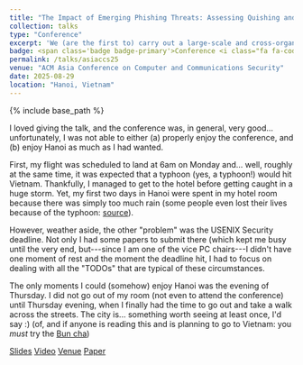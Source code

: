 ```yaml
---
title: "The Impact of Emerging Phishing Threats: Assessing Quishing and LLM-generated Phishing Emails against Organizations"
collection: talks
type: "Conference"
excerpt: 'We (are the first to) carry out a large-scale and cross-organizational user study on the effectiveness of quishing and LLM-written phishing emails (spoiler alert: they work very well).'
badge: <span class='badge badge-primary'>Conference <i class="fa fa-code"></i></span>
permalink: /talks/asiaccs25
venue: "ACM Asia Conference on Computer and Communications Security"
date: 2025-08-29
location: "Hanoi, Vietnam"
---
```

{% include base_path %}

I loved giving the talk, and the conference was, in general, very good... unfortunately, I was not able to either (a) properly enjoy the conference, and (b) enjoy Hanoi as much as I had wanted.

First, my flight was scheduled to land at 6am on Monday and... well, roughly at the same time, it was expected that a typhoon (yes, a typhoon!) would hit Vietnam. Thankfully, I managed to get to the hotel before getting caught in a huge storm. Yet, my first two days in Hanoi were spent in my hotel room because there was simply too much rain (some people even lost their lives because of the typhoon: [source](https://www.reuters.com/business/environment/typhoon-kajiki-kills-3-vietnam-floods-hanoi-streets-2025-08-26/)).

However, weather aside, the other "problem" was the USENIX Security deadline. Not only I had some papers to submit there (which kept me busy until the very end, but---since I am one of the vice PC chairs---I didn't  have one moment of rest and the moment the deadline hit, I had to focus on dealing with all the "TODOs" that are typical of these circumstances.

The only moments I could (somehow) enjoy Hanoi was the evening of Thursday. I did not go out of my room (not even to attend the conference) until Thursday evening, when I finally had the time to go out and take a walk across the streets. The city is... something worth seeing at least once, I'd say :) (of, and if anyone is reading this and is planning to go to Vietnam: you _must_ try the [Bun cha](https://en.wikipedia.org/wiki/Bun_cha))



<a class="btn btn-outline-primary my-1 mr-1 btn-sm" href="{{ base_path }}/files/talks/asiaccs25.pdf" target="_blank" rel="noopener">Slides</a>
<a class="btn btn-outline-primary my-1 mr-1 btn-sm" href="https://youtu.be/AKavRIpsUaI" target="_blank" rel="noopener">Video</a>
<a class="btn btn-outline-primary my-1 mr-1 btn-sm" href="https://asiaccs2025.hust.edu.vn/" target="_blank" rel="noopener">Venue</a>
<a class="btn btn-outline-primary my-1 mr-1 btn-sm" href="{{base_path}}/publications/asiaccs25" rel="noopener">Paper</a>